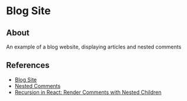 # Blog Site

## About

An example of a blog website, displaying articles and nested comments

## References

- [Blog Site](https://www.geeksforgeeks.org/how-to-create-a-blog-app-using-reactjs/)
- [Nested Comments](https://codesandbox.io/s/llmk22kz19)
- [Recursion in React: Render Comments with Nested Children](https://coderrocketfuel.com/article/recursion-in-react-render-comments-with-nested-children)
